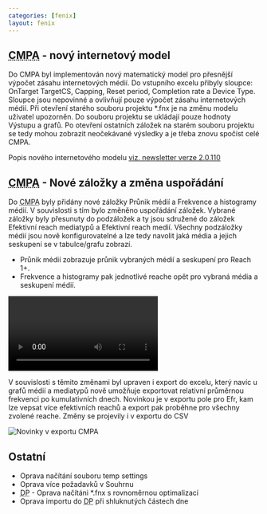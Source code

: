 ```yaml
---
categories: [fenix]
layout: fenix
---
```


## <abbr title="Crossmediální analýza">CMPA</abbr> - nový internetový model
Do CMPA byl implementován nový matematický model pro přesnější výpočet zásahu internetových médií. Do vstupního excelu přibyly sloupce: OnTarget TargetCS, Capping, Reset period, Completion rate a Device Type. Sloupce jsou nepovinné a ovlivňují pouze výpočet zásahu internetových médií.
Při otevření starého souboru projektu *.fnx je na změnu modelu uživatel upozorněn. 
Do souboru projektu se ukládají pouze hodnoty Výstupu a grafů. Po otevření ostatních záložek na starém souboru projektu se tedy mohou zobrazit neočekávané výsledky a je třeba znovu spočíst celé CMPA.

Popis nového internetového modelu 
<a href="https://kiwifenix.lerach.cz//fenix/2023/03/27/2.0.110.html"> viz. newsletter verze 2.0.110</a>

## <abbr title="Crossmediální analýza">CMPA</abbr> - Nové záložky a změna uspořádání

Do <abbr title="Crossmediální analýza">CMPA</abbr> byly přidány nové záložky Průnik médií a Frekvence a histogramy médií. V souvislosti s tím bylo změněno uspořádání záložek. 
Vybrané záložky byly přesunuty do podzáložek a ty jsou sdružené do záložek Efektivní reach mediatypů a Efektivní reach medií. 
Všechny podzáložky médií jsou nově konfigurovatelné a lze tedy navolit jaká média a jejich seskupení se v tabulce/grafu zobrazí. 
<ul><li>Průnik médií zobrazuje průnik vybraných médií a seskupení  pro Reach 1+. </li>
<li>Frekvence a histogramy pak jednotlivé reache opět pro vybraná média a seskupení médií.</li>
</ul>

<video src="{{site.url}}/data/cmpanovezalozkyausporadani.mp4" type="video/mp4" controls>Změna záložek</video>


V souvislosti s těmito změnami byl upraven i export do excelu, který navíc u grafů médií a mediatypů nově umožňuje exportovat relativní průměrnou frekvenci po kumulativních dnech. 
Novinkou je v exportu pole pro Efr, kam lze vepsat více efektivních reachů a export pak proběhne pro všechny zvolené reache.
Změny se projevily i v exportu do CSV


![Novinky v exportu CMPA]({{site.url}}/data/exprd.png "Novinky v exportu CMPA")

 
## Ostatní
<ul>
<li>Oprava načítání souboru temp settings</li>
<li>Oprava více požadavků v Souhrnu</li>
<li><abbr title="Detailní plán">DP</abbr> - Oprava načítáni *.fnx s rovnoměrnou optimalizací</li>
<li>Oprava importu do <abbr title="Detailní plán">DP</abbr> při shluknutých částech dne</li>

</ul>






 
